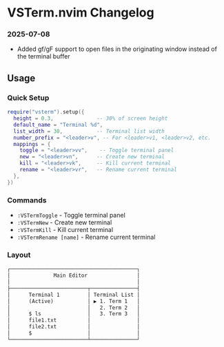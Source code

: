 # VSTerm.nvim Changelog

### 2025-07-08

- Added gf/gF support to open files in the originating window instead of the terminal buffer

## Usage

### Quick Setup

```lua
require("vsterm").setup({
  height = 0.3,              -- 30% of screen height
  default_name = "Terminal %d",
  list_width = 30,           -- Terminal list width
  number_prefix = "<leader>v", -- For <leader>v1, <leader>v2, etc.
  mappings = {
    toggle = "<leader>vv",    -- Toggle terminal panel
    new = "<leader>vn",      -- Create new terminal
    kill = "<leader>vk",     -- Kill current terminal
    rename = "<leader>vr",   -- Rename current terminal
  },
})
```

### Commands

- `:VSTermToggle` - Toggle terminal panel
- `:VSTermNew` - Create new terminal
- `:VSTermKill` - Kill current terminal
- `:VSTermRename [name]` - Rename current terminal

### Layout

```txt
┌─────────────────────────────────────────┐
│              Main Editor                │
│                                         │
├─────────────────────────┬───────────────┤
│      Terminal 1         │ Terminal List │
│      (Active)           │ ▶ 1. Term 1   │
│                         │   2. Term 2   │
│      $ ls               │   3. Term 3   │
│      file1.txt          │               │
│      file2.txt          │               │
│      $                  │               │
└─────────────────────────┴───────────────┘
```
